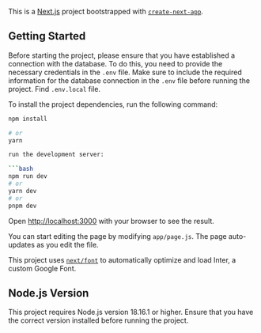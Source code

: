 This is a [Next.js](https://nextjs.org/) project bootstrapped with [`create-next-app`](https://github.com/vercel/next.js/tree/canary/packages/create-next-app).

## Getting Started

Before starting the project, please ensure that you have established a connection with the database. To do this, you need to provide the necessary credentials in the `.env` file. Make sure to include the required information for the database connection in the `.env` file before running the project. Find `.env.local` file.

To install the project dependencies, run the following command:

````bash
npm install

# or
yarn

run the development server:

```bash
npm run dev
# or
yarn dev
# or
pnpm dev
````

Open [http://localhost:3000](http://localhost:3000) with your browser to see the result.

You can start editing the page by modifying `app/page.js`. The page auto-updates as you edit the file.

This project uses [`next/font`](https://nextjs.org/docs/basic-features/font-optimization) to automatically optimize and load Inter, a custom Google Font.

## Node.js Version

This project requires Node.js version 18.16.1 or higher. Ensure that you have the correct version installed before running the project.
